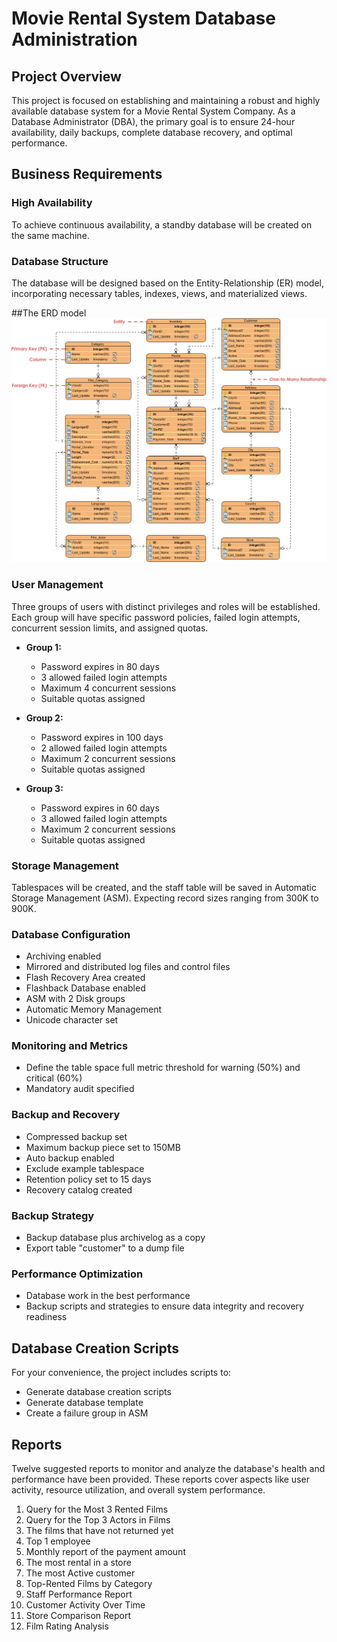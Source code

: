 # Movie Rental System Database Administration

## Project Overview

This project is focused on establishing and maintaining a robust and highly available database system for a Movie Rental System Company. As a Database Administrator (DBA), the primary goal is to ensure 24-hour availability, daily backups, complete database recovery, and optimal performance.

## Business Requirements

### High Availability
To achieve continuous availability, a standby database will be created on the same machine.

### Database Structure
The database will be designed based on the Entity-Relationship (ER) model, incorporating necessary tables, indexes, views, and materialized views.

##The ERD model
![ERD-Movie-Rental-4.png](https://github.com/YehiaKhaledAbouzeiid/Movie-Rental-Database-System/blob/main/ERD-Movie-Rental-4.png)

### User Management
Three groups of users with distinct privileges and roles will be established. Each group will have specific password policies, failed login attempts, concurrent session limits, and assigned quotas.

- **Group 1:**
  - Password expires in 80 days
  - 3 allowed failed login attempts
  - Maximum 4 concurrent sessions
  - Suitable quotas assigned

- **Group 2:**
  - Password expires in 100 days
  - 2 allowed failed login attempts
  - Maximum 2 concurrent sessions
  - Suitable quotas assigned

- **Group 3:**
  - Password expires in 60 days
  - 3 allowed failed login attempts
  - Maximum 2 concurrent sessions
  - Suitable quotas assigned

### Storage Management
Tablespaces will be created, and the staff table will be saved in Automatic Storage Management (ASM). Expecting record sizes ranging from 300K to 900K.

### Database Configuration
- Archiving enabled
- Mirrored and distributed log files and control files
- Flash Recovery Area created
- Flashback Database enabled
- ASM with 2 Disk groups
- Automatic Memory Management
- Unicode character set

### Monitoring and Metrics
- Define the table space full metric threshold for warning (50%) and critical (60%)
- Mandatory audit specified

### Backup and Recovery
- Compressed backup set
- Maximum backup piece set to 150MB
- Auto backup enabled
- Exclude example tablespace
- Retention policy set to 15 days
- Recovery catalog created

### Backup Strategy
- Backup database plus archivelog as a copy
- Export table "customer" to a dump file

### Performance Optimization
- Database work in the best performance
- Backup scripts and strategies to ensure data integrity and recovery readiness

## Database Creation Scripts

For your convenience, the project includes scripts to:
- Generate database creation scripts
- Generate database template
- Create a failure group in ASM

## Reports

Twelve suggested reports to monitor and analyze the database's health and performance have been provided. These reports cover aspects like user activity, resource utilization, and overall system performance.

1. Query for the Most 3 Rented Films
2. Query for the Top 3 Actors in Films
3. The films that have not returned yet
4. Top 1 employee
5. Monthly report of the payment amount
6. The most rental in a store
7. The most Active customer
8. Top-Rented Films by Category
9. Staff Performance Report
10. Customer Activity Over Time
11. Store Comparison Report
12. Film Rating Analysis


